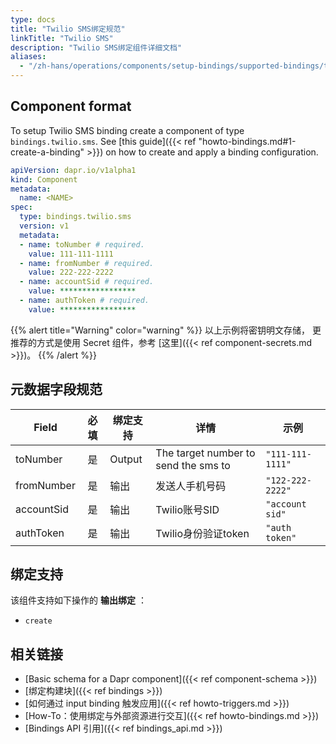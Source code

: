 ```yaml
---
type: docs
title: "Twilio SMS绑定规范"
linkTitle: "Twilio SMS"
description: "Twilio SMS绑定组件详细文档"
aliases:
  - "/zh-hans/operations/components/setup-bindings/supported-bindings/twilio/"
---
```


## Component format

To setup Twilio SMS binding create a component of type `bindings.twilio.sms`. See [this guide]({{< ref "howto-bindings.md#1-create-a-binding" >}}) on how to create and apply a binding configuration.

```yaml
apiVersion: dapr.io/v1alpha1
kind: Component
metadata:
  name: <NAME>
spec:
  type: bindings.twilio.sms
  version: v1
  metadata:
  - name: toNumber # required.
    value: 111-111-1111
  - name: fromNumber # required.
    value: 222-222-2222
  - name: accountSid # required.
    value: *****************
  - name: authToken # required.
    value: *****************
```
{{% alert title="Warning" color="warning" %}}
以上示例将密钥明文存储， 更推荐的方式是使用 Secret 组件，参考 [这里]({{< ref component-secrets.md >}})。
{{% /alert %}}

## 元数据字段规范

| Field      | 必填 | 绑定支持   | 详情                                   | 示例               |
| ---------- |:--:| ------ | ------------------------------------ | ---------------- |
| toNumber   | 是  | Output | The target number to send the sms to | `"111-111-1111"` |
| fromNumber | 是  | 输出     | 发送人手机号码                              | `"122-222-2222"` |
| accountSid | 是  | 输出     | Twilio账号SID                          | `"account sid"`  |
| authToken  | 是  | 输出     | Twilio身份验证token                      | `"auth token"`   |

## 绑定支持

该组件支持如下操作的 **输出绑定** ：

- `create`


## 相关链接

- [Basic schema for a Dapr component]({{< ref component-schema >}})
- [绑定构建块]({{< ref bindings >}})
- [如何通过 input binding 触发应用]({{< ref howto-triggers.md >}})
- [How-To：使用绑定与外部资源进行交互]({{< ref howto-bindings.md >}})
- [Bindings API 引用]({{< ref bindings_api.md >}})
